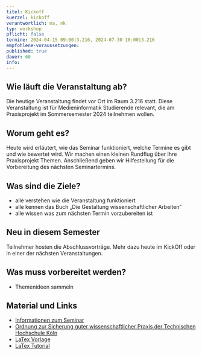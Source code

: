 ```yaml
---
titel: Kickoff
kuerzel: kickoff
verantwortlich: ma, nk
typ: workshop
pflicht: false
termine: 2024-04-15 09:00|3.216, 2024-07-30 10:00|3.216
empfohlene-voraussetzungen: 
published: true
dauer: 60
info: 
---
```



## Wie läuft die Veranstaltung ab?
Die heutige Veranstaltung findet vor Ort im Raum 3.216 statt. Diese Veranstaltung ist für Medieninformatik Studierende relevant, die am Praxisprojekt im Sommersemester 2024 teilnehmen wollen.

## Worum geht es?
Heute wird erläutert, wie das Seminar funktioniert, welche Termine es gibt und wie bewertet wird. Wir machen einen kleinen Rundflug über Ihre Praxisprojekt Themen. Anschließend geben wir Hilfestellung für die Vorbereitung des nächsten Seminartermins.

## Was sind die Ziele?
- alle verstehen wie die Veranstaltung funktioniert
- alle kennen das Buch „Die Gestaltung wissenschaftlicher Arbeiten”
- alle wissen was zum nächsten Termin vorzubereiten ist

## Neu in diesem Semester
Teilnehmer hosten die Abschlussvorträge. Mehr dazu heute im KickOff oder in einer der nächsten Veranstaltungen.

## Was muss vorbereitet werden?
* Themenideen sammeln

## Material und Links
* [Informationen zum Seminar](https://ilias.th-koeln.de/goto.php?target=file_1995359_download&client_id=ILIAS_FH_Koeln)
* [Ordnung zur Sicherung guter wissenschaftlicher Praxis der Technischen Hochschule Köln](https://www.th-koeln.de/mam/downloads/deutsch/hochschule/amtlichemitteilungen/endfassung_02_2020.pdf)
* [LaTex Vorlage](https://ilias.th-koeln.de/goto.php?target=file_1355498_download&client_id=ILIAS_FH_Koeln)
* [LaTex Tutorial](https://www.latex-tutorial.com)

